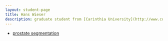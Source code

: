 ```yaml
---
layout: student-page
title: Hans Wieser
description: graduate student from [Carinthia University](http://www.cuas.at/), Austria.
---
```


- [prostate segmentation](http://garglab.github.io/projects/prostate-segmentation)
             
 
 
 
